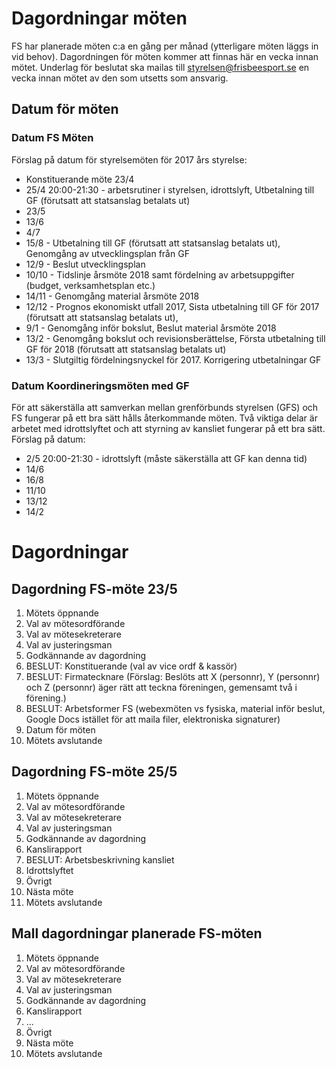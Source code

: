 # Dagordningar möten

FS har planerade möten c:a en gång per månad (ytterligare möten läggs in vid behov). Dagordningen för möten kommer att finnas här en vecka innan mötet. Underlag för beslutat ska  mailas till styrelsen@frisbeesport.se en vecka innan mötet av den som utsetts som ansvarig.

## Datum för möten

### Datum FS Möten

Förslag på datum för styrelsemöten för 2017 års styrelse:
* Konstituerande möte 23/4
* 25/4 20:00-21:30 - arbetsrutiner i styrelsen, idrottslyft, Utbetalning till GF (förutsatt att statsanslag betalats ut)
* 23/5
* 13/6
* 4/7
* 15/8 - Utbetalning till GF (förutsatt att statsanslag betalats ut), Genomgång av utvecklingsplan från GF
* 12/9 - Beslut utvecklingsplan
* 10/10 - Tidslinje årsmöte 2018 samt fördelning av arbetsuppgifter (budget, verksamhetsplan etc.)
* 14/11 - Genomgång material årsmöte 2018
* 12/12 - Prognos ekonomiskt utfall 2017, Sista utbetalning till GF för 2017 (förutsatt att statsanslag betalats ut), 
* 9/1 - Genomgång inför bokslut, Beslut material årsmöte 2018
* 13/2 - Genomgång bokslut och revisionsberättelse, Första utbetalning till GF för 2018 (förutsatt att statsanslag betalats ut)
* 13/3 - Slutgiltig fördelningsnyckel för 2017. Korrigering utbetalningar GF

### Datum Koordineringsmöten med GF

För att säkerställa att samverkan mellan grenförbunds styrelsen (GFS) och FS fungerar på ett bra sätt hålls återkommande möten. Två viktiga delar är arbetet med idrottslyftet och att styrning av kansliet fungerar på ett bra sätt. Förslag på datum:

* 2/5 20:00-21:30 - idrottslyft (måste säkerställa att GF kan denna tid)
* 14/6
* 16/8
* 11/10
* 13/12
* 14/2

# Dagordningar

## Dagordning FS-möte 23/5

1. Mötets öppnande
1. Val av mötesordförande
1. Val av mötesekreterare
1. Val av justeringsman
1. Godkännande av dagordning
1. BESLUT: Konstituerande (val av vice ordf & kassör)
1. BESLUT: Firmatecknare (Förslag: Beslöts att X (personnr), Y (personnr) och Z (personnr) äger rätt att teckna föreningen, gemensamt två i förening.)
1. BESLUT: Arbetsformer FS (webexmöten vs fysiska, material inför beslut, Google Docs istället för att maila filer, elektroniska signaturer)
1. Datum för möten
1. Mötets avslutande


## Dagordning FS-möte 25/5

1. Mötets öppnande
1. Val av mötesordförande
1. Val av mötesekreterare
1. Val av justeringsman
1. Godkännande av dagordning
1. Kanslirapport
1. BESLUT: Arbetsbeskrivning kansliet
1. Idrottslyftet
1. Övrigt
1. Nästa möte
1. Mötets avslutande


## Mall dagordningar planerade FS-möten

1. Mötets öppnande
1. Val av mötesordförande
1. Val av mötesekreterare
1. Val av justeringsman
1. Godkännande av dagordning
1. Kanslirapport
1. ...
1. Övrigt
1. Nästa möte
1. Mötets avslutande




